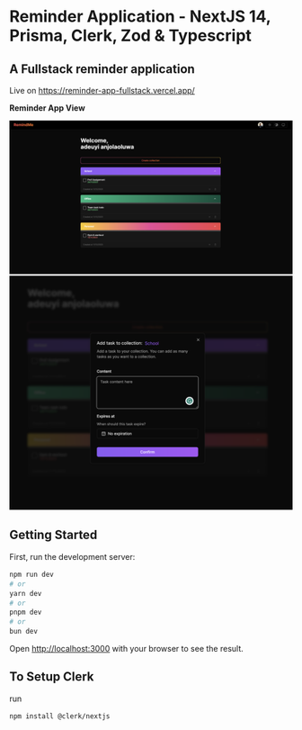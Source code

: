 # Reminder Application - NextJS 14, Prisma, Clerk, Zod & Typescript

## A Fullstack reminder application

Live on https://reminder-app-fullstack.vercel.app/

**Reminder App View**

![Reminder App - Welcome screen](./public/images/welcome-screen.png)
![Add Task to Collection screen](./public/images/add-task-screen.png)

## Getting Started

First, run the development server:

```bash
npm run dev
# or
yarn dev
# or
pnpm dev
# or
bun dev
```

Open [http://localhost:3000](http://localhost:3000) with your browser to see the result.

## To Setup Clerk
run
```bash
npm install @clerk/nextjs
```